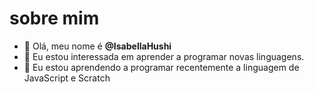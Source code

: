 # sobre mim
- 👋 Olá, meu nome é **@IsabellaHushi**
- 👀 Eu estou interessada em aprender a programar novas linguagens.
- 🌱 Eu estou aprendendo a programar recentemente a linguagem de JavaScript e Scratch
